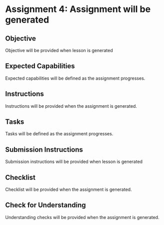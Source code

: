 # Assignment 4: Assignment will be generated

## Objective

Objective will be provided when lesson is generated

## Expected Capabilities

Expected capabilities will be defined as the assignment progresses.

## Instructions

Instructions will be provided when the assignment is generated.

## Tasks

Tasks will be defined as the assignment progresses.

## Submission Instructions

Submission instructions will be provided when lesson is generated

## Checklist

Checklist will be provided when the assignment is generated.

## Check for Understanding

Understanding checks will be provided when the assignment is generated.